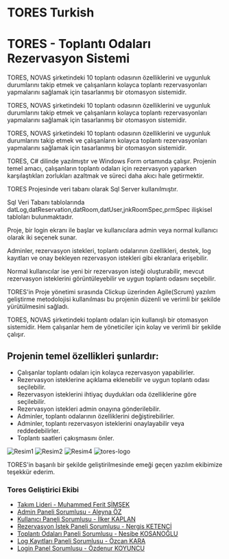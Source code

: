 # TORES  Turkish 
<h1>TORES - Toplantı Odaları Rezervasyon Sistemi</h1>

<p>TORES, NOVAS şirketindeki 10 toplantı odasının özelliklerini ve uygunluk durumlarını takip etmek ve çalışanların kolayca toplantı rezervasyonları yapmalarını sağlamak için tasarlanmış bir otomasyon sistemidir.</p>

<p>TORES, NOVAS şirketindeki 10 toplantı odasının özelliklerini ve uygunluk durumlarını takip etmek ve çalışanların kolayca toplantı rezervasyonları yapmalarını sağlamak için tasarlanmış bir otomasyon sistemidir.</p>
<p>TORES, NOVAS şirketindeki 10 toplantı odasının özelliklerini ve uygunluk durumlarını takip etmek ve çalışanların kolayca toplantı rezervasyonları yapmalarını sağlamak için tasarlanmış bir otomasyon sistemidir.</p>

<p>TORES, C# dilinde yazılmıştır ve Windows Form ortamında çalışır. Projenin temel amacı, çalışanların toplantı odaları için rezervasyon yaparken karşılaştıkları zorlukları azaltmak ve süreci daha akıcı hale getirmektir.</p>

<p>TORES Projesinde veri tabanı olarak Sql Server kullanılmıştır.</p>

<p>Sql Veri Tabanı tablolarında datLog,datReservation,datRoom,datUser,jnkRoomSpec,prmSpec ilişkisel tabloları bulunmaktadır.
</p>
<p>Proje, bir login ekranı ile başlar ve kullanıcılara admin veya normal kullanıcı olarak iki seçenek sunar. 
</p>
<p>Adminler, rezervasyon istekleri, toplantı odalarının özellikleri, destek, log kayıtları ve onay bekleyen rezervasyon istekleri gibi ekranlara erişebilir.
</p>
<p>Normal kullanıcılar ise yeni bir rezervasyon isteği oluşturabilir, mevcut rezervasyon isteklerini görüntüleyebilir ve uygun toplantı odasını seçebilir.
</p>
<p>TORES'in Proje yönetimi sırasında Clickup üzerinden Agile(Scrum) yazılım geliştirme metodolojisi kullanılması bu projenin düzenli ve verimli bir şekilde yürütülmesini sağladı.</p>
<p>TORES, NOVAS şirketindeki toplantı odaları için kullanışlı bir otomasyon sistemidir. Hem çalışanlar hem de yöneticiler için kolay ve verimli bir şekilde çalışır. </p>

<h2>Projenin temel özellikleri şunlardır: </h2>


<ul>
  <li>Çalışanlar toplantı odaları için kolayca rezervasyon yapabilirler.</li>
  <li>Rezervasyon isteklerine açıklama eklenebilir ve uygun toplantı odası seçilebilir.</li>
  <li>Rezervasyon isteklerini ihtiyaç duydukları oda özelliklerine göre seçilebilir.</li>
  <li>Rezervasyon istekleri admin onayına gönderilebilir.</li>
  <li>Adminler, toplantı odalarının özelliklerini değiştirebilirler.</li>
  <li>Adminler, toplantı rezervasyon isteklerini onaylayabilir veya reddedebilirler.</li>
  <li>Toplantı saatleri çakışmasını önler.</li>
</ul>


![Resim1](https://user-images.githubusercontent.com/83764485/228959485-19b924b0-7c20-408c-b0fd-c14db381a084.png)
![Resim2](https://user-images.githubusercontent.com/83764485/228959508-b3e6abd7-7270-4f07-b345-710fc68dfd0c.png)
![Resim4](https://user-images.githubusercontent.com/83764485/228959517-db75aeab-b51c-4055-8cd6-807fbba1b20a.png)
![tores-logo](https://user-images.githubusercontent.com/83764485/228959524-c44678a5-ffba-4642-902d-45564554ff9a.png)

<p>TORES'in başarılı bir şekilde geliştirilmesinde emeği geçen yazılım ekibimize teşekkür ederim.</p>

<h3>Tores Geliştirici Ekibi</h3>

<ul>
  <li><a href="https://github.com/cptmfs">Takım Lideri - Muhammed Ferit ŞİMŞEK</a></li>
  <li><a href="https://github.com/Aleyna7">Admin Paneli Sorumlusu - Aleyna ÖZ</a></li>
  <li><a href="https://github.com/IlkerKaplan">Kullanıcı Paneli Sorumlusu - İlker KAPLAN</a></li>
  <li><a href="https://github.com/NrgsK">Rezervasyon İstek Paneli Sorumlusu - Nergis KETENCİ</a></li>
  <li><a href="https://github.com/Nesibe93">Toplantı Odaları Paneli Sorumlusu - Nesibe KOSANOĞLU</a></li>
  <li><a href="https://github.com/OzcanKaraa">Log Kayıtları Paneli Sorumlusu - Özcan KARA</a></li>
  <li><a href="https://github.com/ozdenur">Login Panel Sorumlusu - Özdenur KOYUNCU</a></li>
</ul>


